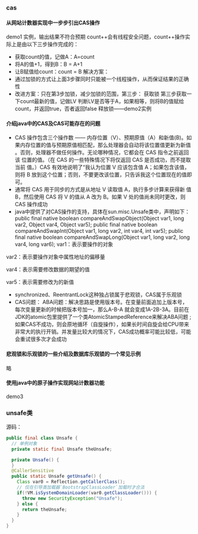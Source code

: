 ### cas
#### 从网站计数器实现中一步步引出CAS操作 
demo1 实例，输出结果不符合预期
count++会有线程安全问题，count++操作实际上是由以下三步操作完成的：
- 获取count的值，记做A：A=count
- 将A的值+1，得到B：B = A+1
- 让B赋值给count：count = B
解决方案：
- 通过加锁的方式让上面3步骤同时只能被一个线程操作，从而保证结果的正确性
- 改进方案：只在第3步加锁，减少加锁的范围，第三步：
获取锁
第三步获取一下count最新的值，记做LV
判断LV是否等于A，如果相等，则将B的值赋给count，并返回true，否者返回false
释放锁——demo2实例
#### 介绍java中的CAS及CAS可能存在的问题
- CAS 操作包含三个操作数 —— 内存位置（V）、预期原值（A）和新值(B)。如果内存位置的值与预期原值相匹配，那么处理器会自动将该位置值更新为新值 。否则，处理器不做任何操作。无论哪种情况，它都会在 CAS 指令之前返回该 位置的值。（在 CAS 的一些特殊情况下将仅返回 CAS 是否成功，而不提取当前 值。）CAS 有效地说明了“我认为位置 V 应该包含值 A；如果包含该值，则将 B 放到这个位置；否则，不要更改该位置，只告诉我这个位置现在的值即可。
- 通常将 CAS 用于同步的方式是从地址 V 读取值 A，执行多步计算来获得新 值 B，然后使用 CAS 将 V 的值从 A 改为 B。如果 V 处的值尚未同时更改，则 CAS 操作成功
- java中提供了对CAS操作的支持，具体在sun.misc.Unsafe类中，声明如下：
public final native boolean compareAndSwapObject(Object var1, long var2, Object var4, Object var5);
public final native boolean compareAndSwapInt(Object var1, long var2, int var4, int var5);
public final native boolean compareAndSwapLong(Object var1, long var2, long var4, long var6);
var1：表示要操作的对象

var2：表示要操作对象中属性地址的偏移量

var4：表示需要修改数据的期望的值

var5：表示需要修改为的新值
- synchronized、ReentrantLock这种独占锁属于悲观锁，CAS属于乐观锁
- CAS问题：
ABA问题：解决思路是使用版本号。在变量前面追加上版本号，每次变量更新的时候把版本号加一，那么A-B-A 就会变成1A-2B-3A。目前在JDK的atomic包里提供了一个类AtomicStampedReference来解决ABA问题
;如果CAS不成功，则会原地循环（自旋操作），如果长时间自旋会给CPU带来非常大的执行开销。并发量比较大的情况下，CAS成功概率可能比较低，可能会重试很多次才会成功

#### 悲观锁和乐观锁的一些介绍及数据库乐观锁的一个常见示例
略
#### 使用java中的原子操作实现网站计数器功能
demo3
### unsafe类
源码：
```java
public final class Unsafe {
  // 单例对象
  private static final Unsafe theUnsafe;

  private Unsafe() {
  }
  @CallerSensitive
  public static Unsafe getUnsafe() {
    Class var0 = Reflection.getCallerClass();
    // 仅在引导类加载器`BootstrapClassLoader`加载时才合法
    if(!VM.isSystemDomainLoader(var0.getClassLoader())) {    
      throw new SecurityException("Unsafe");
    } else {
      return theUnsafe;
    }
  }
}
```
